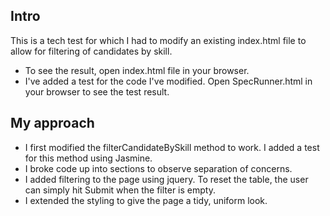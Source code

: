## Intro

This is a tech test for which I had to modify an existing index.html file to allow for filtering of candidates by skill.

* To see the result, open index.html file in your browser.
* I've added a test for the code I've modified. Open SpecRunner.html in your browser to see the test result.

## My approach

- I first modified the filterCandidateBySkill method to work. I added a test for this method using Jasmine.
- I broke code up into sections to observe separation of concerns.
- I added filtering to the page using jquery. To reset the table, the user can simply hit Submit when the filter is empty.
- I extended the styling to give the page a tidy, uniform look.
